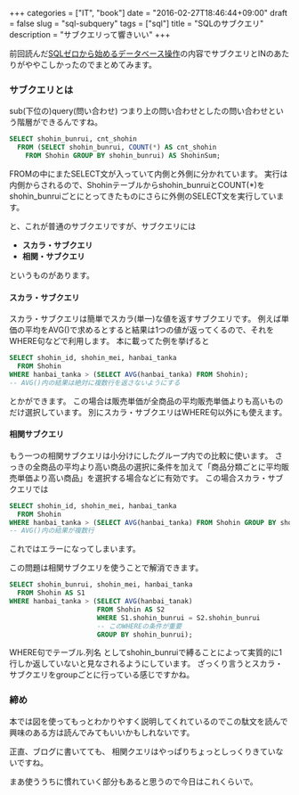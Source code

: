 +++
categories = ["IT", "book"]
date = "2016-02-27T18:46:44+09:00"
draft = false
slug = "sql-subquery"
tags = ["sql"]
title = "SQLのサブクエリ"
description = "サブクエリって響きいい"
+++

前回読んだ[SQLゼロから始めるデータベース操作](http://www.amazon.co.jp/CD%E4%BB%98-SQL-%E3%82%BC%E3%83%AD%E3%81%8B%E3%82%89%E3%81%AF%E3%81%98%E3%82%81%E3%82%8B%E3%83%87%E3%83%BC%E3%82%BF%E3%83%99%E3%83%BC%E3%82%B9%E6%93%8D%E4%BD%9C-%E3%83%97%E3%83%AD%E3%82%B0%E3%83%A9%E3%83%9F%E3%83%B3%E3%82%B0%E5%AD%A6%E7%BF%92%E3%82%B7%E3%83%AA%E3%83%BC%E3%82%BA-%E3%83%9F%E3%83%83%E3%82%AF/dp/4798118818/ref=sr_1_1?ie=UTF8&qid=1456564713&sr=8-1&keywords=sql%E3%82%BC%E3%83%AD%E3%81%8B%E3%82%89%E5%A7%8B%E3%82%81%E3%82%8B)の内容でサブクエリとINのあたりがややこしかったのでまとめてみます。

### サブクエリとは
sub(下位の)query(問い合わせ)
つまり上の問い合わせとしたの問い合わせという階層ができるんですね。

```sql
SELECT shohin_bunrui, cnt_shohin
  FROM (SELECT shohin_bunrui, COUNT(*) AS cnt_shohin
    FROM Shohin GROUP BY shohin_bunrui) AS ShohinSum;
```

FROMの中にまたSELECT文が入っていて内側と外側に分かれています。
実行は内側からされるので、Shohinテーブルからshohin_bunruiとCOUNT(*)をshohin_bunruiごとにとってきたものにさらに外側のSELECT文を実行しています。

と、これが普通のサブクエリですが、サブクエリには

- **スカラ・サブクエリ**
- **相関・サブクエリ**

というものがあります。

#### スカラ・サブクエリ
スカラ・サブクエリは簡単でスカラ(単一)な値を返すサブクエリです。
例えば単価の平均をAVG()で求めるとすると結果は1つの値が返ってくるので、それをWHERE句などで利用します。
本に載ってた例を挙げると

```sql
SELECT shohin_id, shohin_mei, hanbai_tanka
  FROM Shohin
WHERE hanbai_tanka > (SELECT AVG(hanbai_tanka) FROM Shohin);
-- AVG()内の結果は絶対に複数行を返さないようにする
```

とかができます。
この場合は販売単価が全商品の平均販売単価よりも高いものだけ選択しています。
別にスカラ・サブクエリはWHERE句以外にも使えます。

#### 相関サブクエリ
もう一つの相関サブクエリは小分けにしたグループ内での比較に使います。
さっきの全商品の平均より高い商品の選択に条件を加えて「商品分類ごとに平均販売単価より高い商品」を選択する場合などに有効です。
この場合スカラ・サブクエリでは

```sql
SELECT shohin_id, shohin_mei, hanbai_tanka
  FROM Shohin
WHERE hanbai_tanka > (SELECT AVG(hanbai_tanka) FROM Shohin GROUP BY shohin_bunrui);
-- AVG()内の結果が複数行
```

これではエラーになってしまいます。

この問題は相関サブクエリを使うことで解消できます。

```sql
SELECT shohin_bunrui, shohin_mei, hanbai_tanka
  FROM Shohin AS S1
WHERE hanbai_tanka > (SELECT AVG(hanbai_tanak)
                      FROM Shohin AS S2
                      WHERE S1.shohin_bunrui = S2.shohin_bunrui
                      -- このWHEREの条件が重要
                      GROUP BY shohin_bunrui);
```

WHERE句でテーブル.列名 としてshohin_bunruiで縛ることによって実質的に1行しか返していないと見なされるようにしています。
ざっくり言うとスカラ・サブクエリをgroupごとに行っている感じですかね。


### 締め
本では図を使ってもっとわかりやすく説明してくれているのでこの駄文を読んで興味のある方は読んでみてもいいかもしれないです。

正直、ブログに書いてても、
相関クエリはやっぱりちょっとしっくりきていないですね。

まあ使ううちに慣れていく部分もあると思うので今日はこれくらいで。

